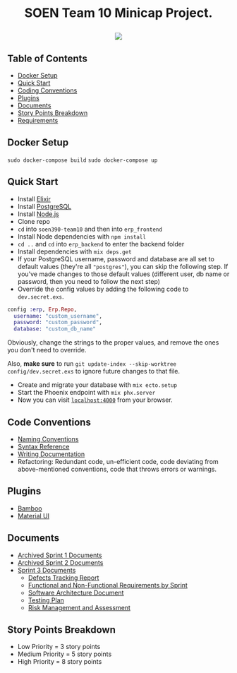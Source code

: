 # <p align="center">SOEN Team 10 Minicap Project.</p>
<p align="center">
  <img src="https://user-images.githubusercontent.com/60011793/111355331-a3049880-865d-11eb-9716-58cc795aff6a.PNG">
</p>

## Table of Contents
- [Docker Setup](#docker-setup)
- [Quick Start](#quick-start)
- [Coding Conventions](#code-conventions)
- [Plugins](#plugins)
- [Documents](#documents)
- [Story Points Breakdown](#story-points-breakdown)
- [Requirements](#requirements)

## Docker Setup

`sudo docker-compose build`
`sudo docker-compose up`

## Quick Start

- Install [Elixir](https://elixir-lang.org/install.html)
- Install [PostgreSQL](https://www.enterprisedb.com/downloads/postgres-postgresql-downloads)
- Install [Node.js](https://nodejs.org/en/download/)
- Clone repo
- `cd` into `soen390-team10` and then into `erp_frontend`
- Install Node dependencies with `npm install`
- `cd ..` and `cd` into `erp_backend` to enter the backend folder
- Install dependencies with `mix deps.get`
- If your PostgreSQL username, password and database are all set to default values (they're all `"postgres"`), you can skip the following step. If you've made changes to those default values (different user, db name or password, then you need to follow the next step)
- Override the config values by adding the following code to `dev.secret.exs`.
```elixir
config :erp, Erp.Repo,
  username: "custom_username",
  password: "custom_password",
  database: "custom_db_name"
```
Obviously, change the strings to the proper values, and remove the ones you don't need to override. 

Also, **make sure** to run `git update-index --skip-worktree config/dev.secret.exs` to ignore future changes to that file.
- Create and migrate your database with `mix ecto.setup`
- Start the Phoenix endpoint with `mix phx.server`
- Now you can visit [`localhost:4000`](http://localhost:4000) from your browser.

## Code Conventions
* [Naming Conventions](https://hexdocs.pm/elixir/naming-conventions.html)
* [Syntax Reference](https://hexdocs.pm/elixir/syntax-reference.html)
* [Writing Documentation](https://hexdocs.pm/elixir/master/writing-documentation.html)
* Refactoring: Redundant code, un-efficient code, code deviating from above-mentioned conventions, code that throws errors or warnings.

## Plugins
* [Bamboo](https://hexdocs.pm/bamboo/Bamboo.Email.html)
* [Material UI](https://material-ui.com/)

## Documents
- [Archived Sprint 1 Documents](https://drive.google.com/drive/u/0/folders/1PYLe4AInMEFgJ4qN0cyOelUjCYGQu3Zq)
- [Archived Sprint 2 Documents](https://drive.google.com/drive/folders/1_UYQV3Wgerz2gDL7s9Q_Hzbu__w_OZe5?usp=sharing)
- [Sprint 3 Documents](https://drive.google.com/drive/folders/1B6jLjwRVpNGaXUyqIHjrhuUsk8yG5dlL?usp=sharing)
  - [Defects Tracking Report](https://docs.google.com/document/d/1BcYrnfd4Y4iT6bJVwd17okzYh-a8vdtIOCb-UB6DALU/edit?usp=sharing)
  - [Functional and Non-Functional Requirements by Sprint](https://docs.google.com/document/d/1Xa1G2cgjGcb52q1HJ05BqpITo3Nu8N6lh9V74oW9NGo/edit?usp=sharing)
  - [Software Architecture Document](https://docs.google.com/document/d/1CULgub9wpv8Vj4_SjcoRbXKTclCF5k4S2K-lXWwttLo/edit?usp=sharing)
  - [Testing Plan](https://docs.google.com/document/d/13DhI4AxX7JT8-5F-fWVhLI-BLDLOXj27-mrw3pmfESo/edit?usp=sharing)
  - [Risk Management and Assessment](https://drive.google.com/file/d/1g39MxZvHYq4Gg1h9cxwC3Qpqdhs_33co/view?usp=sharing)

## Story Points Breakdown
* Low Priority = 3 story points
* Medium Priority = 5 story points
* High Priority = 8 story points

